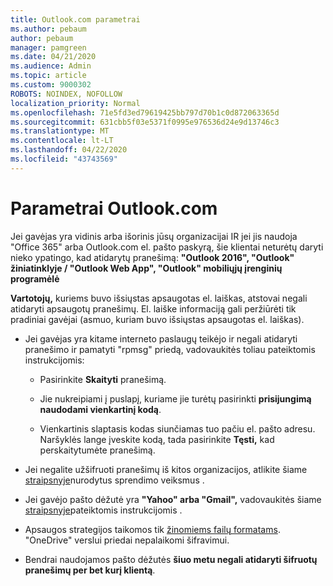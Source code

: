 ```yaml
---
title: Outlook.com parametrai
ms.author: pebaum
author: pebaum
manager: pamgreen
ms.date: 04/21/2020
ms.audience: Admin
ms.topic: article
ms.custom: 9000302
ROBOTS: NOINDEX, NOFOLLOW
localization_priority: Normal
ms.openlocfilehash: 71e5fd3ed79619425bb797d70b1c0d872063365d
ms.sourcegitcommit: 631cbb5f03e5371f0995e976536d24e9d13746c3
ms.translationtype: MT
ms.contentlocale: lt-LT
ms.lasthandoff: 04/22/2020
ms.locfileid: "43743569"
---
```

# <a name="settings-in-outlookcom"></a>Parametrai Outlook.com

Jei gavėjas yra vidinis arba išorinis jūsų organizacijai IR jei jis naudoja "Office 365" arba Outlook.com el. pašto paskyrą, šie klientai neturėtų daryti nieko ypatingo, kad atidarytų pranešimą: **"Outlook 2016", "Outlook" žiniatinklyje / "Outlook Web App", "Outlook" mobiliųjų įrenginių programėlė**

**Vartotojų,** kuriems buvo išsiųstas apsaugotas el. laiškas, atstovai negali atidaryti apsaugotų pranešimų. El. laiške informaciją gali peržiūrėti tik pradiniai gavėjai (asmuo, kuriam buvo išsiųstas apsaugotas el. laiškas).

- Jei gavėjas yra kitame interneto paslaugų teikėjo ir negali&nbsp;atidaryti pranešimo ir pamatyti "rpmsg" priedą, vadovaukitės toliau pateiktomis instrukcijomis:
    
    - Pasirinkite **Skaityti** pranešimą.
    
    - Jie nukreipiami į puslapį, kuriame jie turėtų pasirinkti **prisijungimą naudodami vienkartinį kodą**.
    
    - Vienkartinis slaptasis kodas siunčiamas tuo pačiu el. pašto adresu. Naršyklės lange įveskite kodą, tada pasirinkite **Tęsti,** kad perskaitytumėte pranešimą.

- Jei negalite užšifruoti pranešimų iš kitos organizacijos, atlikite šiame [straipsnyje](https://support.office.com/article/known-issues-opening-irm-protected-emails-sent-from-users-in-other-office-365-organizations-0dec0593-a05d-4aa2-8445-9311ebab3164)nurodytus sprendimo veiksmus .

- Jei gavėjo pašto dėžutė yra **"Yahoo" arba "Gmail",** vadovaukitės šiame</span> [straipsnyje](https://support.office.com/article/how-do-i-open-a-protected-message-1157a286-8ecc-4b1e-ac43-2a608fbf3098)pateiktomis instrukcijomis .

- Apsaugos strategijos taikomos tik [žinomiems failų formatams](https://docs.microsoft.com/azure/information-protection/rms-client/client-admin-guide-file-types). "OneDrive" verslui priedai nepalaikomi šifravimui.

- Bendrai naudojamos pašto dėžutės **šiuo metu negali atidaryti šifruotų pranešimų per bet kurį klientą**. 
